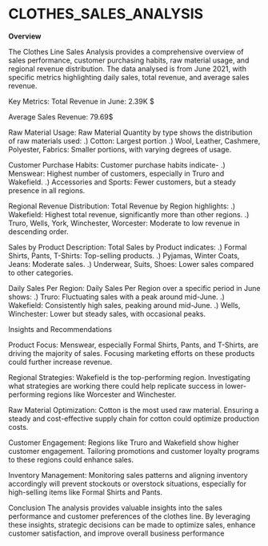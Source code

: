 # CLOTHES_SALES_ANALYSIS
**Overview**
  
  The Clothes Line Sales Analysis provides a comprehensive overview of sales performance, customer purchasing habits, raw material usage, and regional revenue distribution.    The data analysed is from June 2021, with specific metrics highlighting daily sales, total revenue, and average sales revenue.

Key Metrics:
Total Revenue in June: 2.39K $

Average Sales Revenue: 79.69$
  
Raw Material Usage:
Raw Material Quantity by type shows the distribution of raw materials used:
	.) Cotton: Largest portion
	.) Wool, Leather, Cashmere, Polyester, Fabrics: Smaller portions, with varying degrees of usage.
  
Customer Purchase Habits:
Customer purchase habits indicate-
  	.) Menswear: Highest number of customers, especially in Truro and Wakefield.
 	.) Accessories and Sports: Fewer customers, but a steady presence in all regions.
  
Regional Revenue Distribution:
Total Revenue by Region highlights:
	.) Wakefield: Highest total revenue, significantly more than other regions.
	.) Truro, Wells, York, Winchester, Worcester: Moderate to low revenue in descending order.
  
Sales by Product Description:
Total Sales by Product indicates:
  	.) Formal Shirts, Pants, T-Shirts: Top-selling products.
  	.) Pyjamas, Winter Coats, Jeans: Moderate sales.
	.) Underwear, Suits, Shoes: Lower sales compared to other categories.
  
Daily Sales Per Region:
Daily Sales Per Region over a specific period in June shows:
	.) Truro: Fluctuating sales with a peak around mid-June.
	.) Wakefield: Consistently high sales, peaking around mid-June.
	.) Wells, Winchester: Lower but steady sales, with occasional peaks.
  
Insights and Recommendations

Product Focus:
Menswear, especially Formal Shirts, Pants, and T-Shirts, are driving the majority of sales. Focusing marketing efforts on these products could further increase revenue.

Regional Strategies:
Wakefield is the top-performing region. Investigating what strategies are working there could help replicate success in lower-performing regions like Worcester and Winchester.

Raw Material Optimization:
  Cotton is the most used raw material. Ensuring a steady and cost-effective supply chain for cotton could optimize production costs.

Customer Engagement:
  Regions like Truro and Wakefield show higher customer engagement. Tailoring promotions and customer loyalty programs to these regions could enhance sales.

Inventory Management:
  Monitoring sales patterns and aligning inventory accordingly will prevent stockouts or overstock situations, especially for high-selling items like Formal Shirts and Pants.
  
Conclusion
  The analysis provides valuable insights into the sales performance and customer preferences of the clothes line. By leveraging these insights, strategic decisions can be made to optimize sales, enhance customer satisfaction, and improve overall business performance
